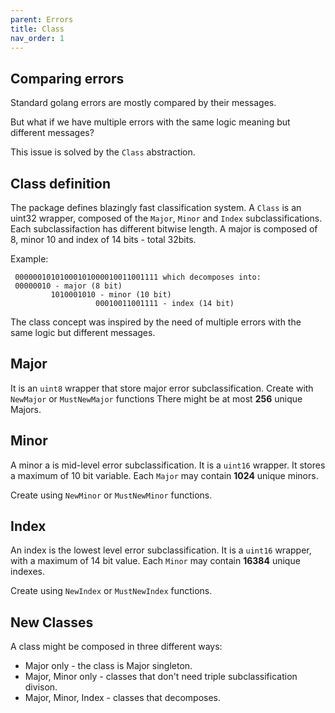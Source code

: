 ```yaml
---
parent: Errors
title: Class
nav_order: 1
---
```

## Comparing errors

Standard golang errors are mostly compared by their messages.

But what if we have multiple errors with the same logic meaning but different messages?

This issue is solved by the `Class` abstraction.

## Class definition

The package defines blazingly fast classification system.
A `Class` is an uint32 wrapper, composed of the `Major`, `Minor` and `Index` subclassifications.
Each subclassifaction has different bitwise length.
A major is composed of 8, minor 10 and index of 14 bits - total 32bits.

Example:

```Class with decimal value of 44205263, in a binary form equals to
 00000010101000101000010011001111 which decomposes into:
 00000010 - major (8 bit)
         1010001010 - minor (10 bit)
                   00010011001111 - index (14 bit)
```

The class concept was inspired by the need of multiple errors
with the same logic but different messages.

## Major 

It is an `uint8` wrapper that store major error subclassification.
Create with `NewMajor` or `MustNewMajor` functions
There might be at most **256** unique Majors.

## Minor

A minor a is mid-level error subclassification. 
It is a `uint16` wrapper. It stores a maximum of 10 bit variable.
Each `Major` may contain **1024** unique minors.

Create using `NewMinor` or `MustNewMinor` functions.

## Index

An index is the lowest level error subclassification.
It is a `uint16` wrapper, with a maximum of 14 bit value.
Each `Minor` may contain **16384** unique indexes.

Create using `NewIndex` or `MustNewIndex` functions.

## New Classes

A class might be composed in three different ways:

* Major only - the class is Major singleton.
* Major, Minor only - classes that don't need triple subclassification divison.
* Major, Minor, Index - classes that decomposes.
